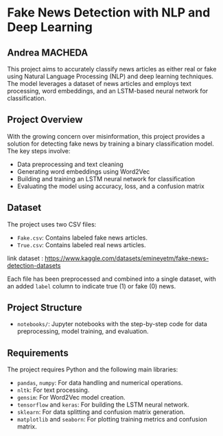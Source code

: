 # Fake News Detection with NLP and Deep Learning
## Andrea MACHEDA 

This project aims to accurately classify news articles as either real or fake using Natural Language Processing (NLP) and deep learning techniques. The model leverages a dataset of news articles and employs text processing, word embeddings, and an LSTM-based neural network for classification.

## Project Overview

With the growing concern over misinformation, this project provides a solution for detecting fake news by training a binary classification model. The key steps involve:
- Data preprocessing and text cleaning
- Generating word embeddings using Word2Vec
- Building and training an LSTM neural network for classification
- Evaluating the model using accuracy, loss, and a confusion matrix

## Dataset

The project uses two CSV files:
- `Fake.csv`: Contains labeled fake news articles.
- `True.csv`: Contains labeled real news articles.

link dataset : https://www.kaggle.com/datasets/emineyetm/fake-news-detection-datasets

Each file has been preprocessed and combined into a single dataset, with an added `label` column to indicate true (1) or fake (0) news.

## Project Structure
- `notebooks/`: Jupyter notebooks with the step-by-step code for data preprocessing, model training, and evaluation.

## Requirements

The project requires Python and the following main libraries:
- `pandas`, `numpy`: For data handling and numerical operations.
- `nltk`: For text processing.
- `gensim`: For Word2Vec model creation.
- `tensorflow` and `keras`: For building the LSTM neural network.
- `sklearn`: For data splitting and confusion matrix generation.
- `matplotlib` and `seaborn`: For plotting training metrics and confusion matrix.
